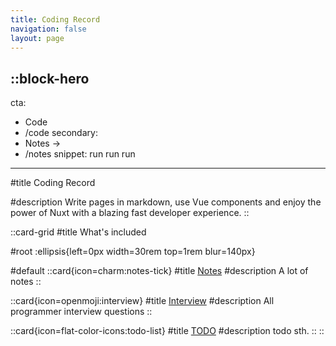 ```yaml
---
title: Coding Record
navigation: false
layout: page
---
```


::block-hero
---
cta:
  - Code
  - /code
secondary:
  - Notes →
  - /notes
snippet: run run run 
---

#title
Coding Record

#description
Write pages in markdown, use Vue components and enjoy the power of Nuxt with a blazing fast developer experience.
::


::card-grid
#title
What's included

#root
:ellipsis{left=0px width=30rem top=1rem blur=140px}

#default
  ::card{icon=charm:notes-tick}
  #title
  [Notes](./notes)
  #description
  A lot of notes
  ::

  ::card{icon=openmoji:interview}
  #title
  [Interview](./interview)
  #description
  All programmer interview questions
  ::

  ::card{icon=flat-color-icons:todo-list}
  #title
  [TODO](./todo)
  #description
  todo sth.
  ::
::
